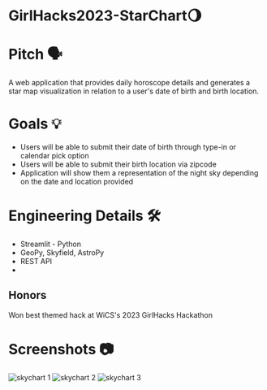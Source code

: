 # GirlHacks2023-StarChart🌖

# Pitch 🗣️
A web application that provides daily horoscope details and generates a star map visualization in relation to a user's date of birth and birth location.

# Goals 💡
- Users will be able to submit their date of birth through type-in or calendar pick option
- Users will be able to submit their birth location via zipcode
- Application will show them a representation of the night sky depending on the date and location provided 

# Engineering Details 🛠️
- Streamlit - Python
- GeoPy, Skyfield, AstroPy
- REST API
- 
## Honors
Won best themed hack at WiCS's 2023 GirlHacks Hackathon

# Screenshots 📷
![skychart 1](https://github.com/jennatnguyen/GirlHacks2023-StarChart/assets/145524606/d0f3ae46-7057-4229-9f3d-1a8be01c71c3)
![skychart 2](https://github.com/jennatnguyen/GirlHacks2023-StarChart/assets/145524606/e7c6022c-d0af-41f8-9a63-df9de16503de)
![skychart 3](https://github.com/jennatnguyen/GirlHacks2023-StarChart/assets/145524606/000e6136-8bd2-4cec-8f70-28b68dee8a0d)
